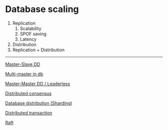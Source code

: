# Database scaling

1. Replication
    1. Scalability
    2. SPOF saving
    3. Latency
2. Distribution
3. Replication + Distribution
****

[Master-Slave DD](Database%20scaling%202ada7bf2d8ec42b78217e9da9d39c5ff/Master-Slave%20DD%20e22a3ba5ccd5477192b05bcdab051673.md)

[Multi-master in db](Database%20scaling%202ada7bf2d8ec42b78217e9da9d39c5ff/Multi-master%20in%20db%2045b369e7f7044abda9cdd9161604b74e.md)

[Master-Master DD / Leaderless](Database%20scaling%202ada7bf2d8ec42b78217e9da9d39c5ff/Master-Master%20DD%20Leaderless%20c2ee07208ca6488491021920f34b4bc8.md)

[Distributed consensus ](Database%20scaling%202ada7bf2d8ec42b78217e9da9d39c5ff/Distributed%20consensus%2063b85ade896c4e49ade80ac361690953.md)

[Database distribution (Sharding)](Database%20scaling%202ada7bf2d8ec42b78217e9da9d39c5ff/Database%20distribution%20(Sharding)%202726f45792794d0abb1e87aa818bb995.md)

[Distributed transaction](Database%20scaling%202ada7bf2d8ec42b78217e9da9d39c5ff/Distributed%20transaction%204ca6d956b01246b1b05b9580f6978669.md)

[Raft](Database%20scaling%202ada7bf2d8ec42b78217e9da9d39c5ff/Raft%20dae2c0b7a18440a29523dd4507929bd9.md)